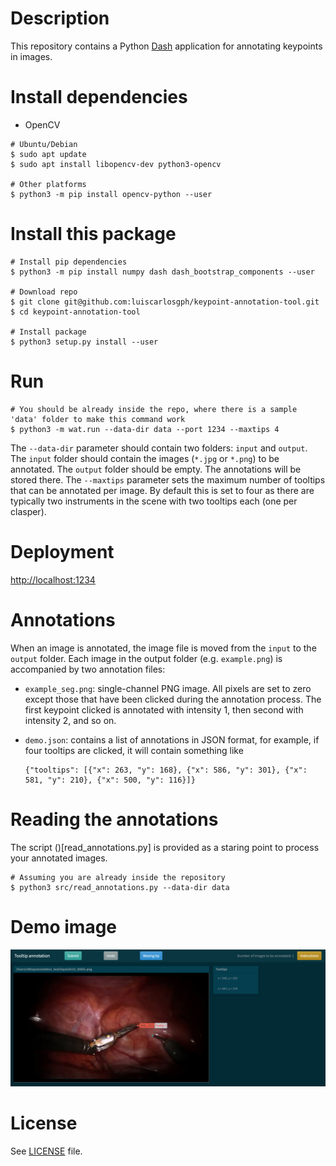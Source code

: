 # Description
This repository contains a Python [Dash](https://dash.plotly.com/introduction) application for annotating keypoints in images.

# Install dependencies
* OpenCV
```
# Ubuntu/Debian
$ sudo apt update
$ sudo apt install libopencv-dev python3-opencv

# Other platforms
$ python3 -m pip install opencv-python --user
```

# Install this package
```
# Install pip dependencies
$ python3 -m pip install numpy dash dash_bootstrap_components --user

# Download repo
$ git clone git@github.com:luiscarlosgph/keypoint-annotation-tool.git
$ cd keypoint-annotation-tool

# Install package
$ python3 setup.py install --user
```

# Run
``` 
# You should be already inside the repo, where there is a sample 'data' folder to make this command work
$ python3 -m wat.run --data-dir data --port 1234 --maxtips 4
```
The ```--data-dir``` parameter should contain two folders: ```input``` and ```output```.
The ```input``` folder should contain the images (```*.jpg``` or ```*.png```) to be annotated.
The ```output``` folder should be empty. The annotations will be stored there.
The ```--maxtips``` parameter sets the maximum number of tooltips that can be annotated per image.
By default this is set to four as there are typically two instruments in the scene with two tooltips 
each (one per clasper).

# Deployment
[http://localhost:1234](http://localhost:1234)

# Annotations
When an image is annotated, the image file is moved from the ```input``` to the ```output``` folder.
Each image in the output folder (e.g. ```example.png```) is accompanied by two annotation files:

* ```example_seg.png```: single-channel PNG image. All pixels are set to zero except those that 
                         have been clicked during the annotation process. The first keypoint 
                         clicked is annotated with intensity 1, then second with intensity 2, and so on.

* ```demo.json```:       contains a list of annotations in JSON format, for example, 
                         if four tooltips are clicked, it will contain something like
    ```
    {"tooltips": [{"x": 263, "y": 168}, {"x": 586, "y": 301}, {"x": 581, "y": 210}, {"x": 500, "y": 116}]}
    ```

# Reading the annotations
The script ()[read_annotations.py] is provided as a staring point to process your annotated images.
```
# Assuming you are already inside the repository
$ python3 src/read_annotations.py --data-dir data
```

# Demo image
![alt text](https://github.com/luiscarlosgph/keypoint-annotation-tool/blob/main/demo/demo.jpg?raw=true)

# License
See [LICENSE](https://github.com/luiscarlosgph/keypoint-annotation-tool/blob/main/LICENSE) file.
